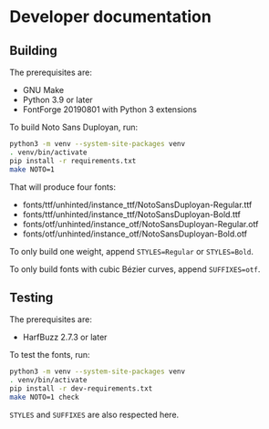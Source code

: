 <!--
Copyright 2022 Google LLC

Licensed under the Apache License, Version 2.0 (the "License");
you may not use this file except in compliance with the License.
You may obtain a copy of the License at

    http://www.apache.org/licenses/LICENSE-2.0

Unless required by applicable law or agreed to in writing, software
distributed under the License is distributed on an "AS IS" BASIS,
WITHOUT WARRANTIES OR CONDITIONS OF ANY KIND, either express or implied.
See the License for the specific language governing permissions and
limitations under the License.
-->

# Developer documentation

## Building

The prerequisites are:

* GNU Make
* Python 3.9 or later
* FontForge 20190801 with Python 3 extensions

To build Noto Sans Duployan, run:

```sh
python3 -m venv --system-site-packages venv
. venv/bin/activate
pip install -r requirements.txt
make NOTO=1
```

That will produce four fonts:

* fonts/ttf/unhinted/instance\_ttf/NotoSansDuployan-Regular.ttf
* fonts/ttf/unhinted/instance\_ttf/NotoSansDuployan-Bold.ttf
* fonts/otf/unhinted/instance\_otf/NotoSansDuployan-Regular.otf
* fonts/otf/unhinted/instance\_otf/NotoSansDuployan-Bold.otf

To only build one weight, append `STYLES=Regular` or `STYLES=Bold`.

To only build fonts with cubic Bézier curves, append `SUFFIXES=otf`.

## Testing

The prerequisites are:

* HarfBuzz 2.7.3 or later

To test the fonts, run:

```sh
python3 -m venv --system-site-packages venv
. venv/bin/activate
pip install -r dev-requirements.txt
make NOTO=1 check
```

`STYLES` and `SUFFIXES` are also respected here.

